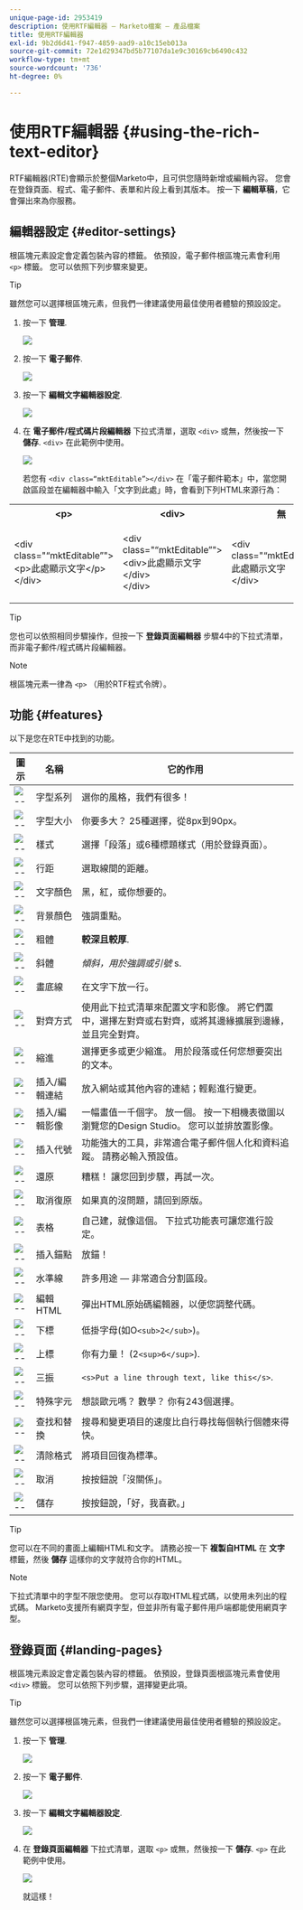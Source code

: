 ```yaml
---
unique-page-id: 2953419
description: 使用RTF編輯器 — Marketo檔案 — 產品檔案
title: 使用RTF編輯器
exl-id: 9b2d6d41-f947-4859-aad9-a10c15eb013a
source-git-commit: 72e1d29347bd5b77107da1e9c30169cb6490c432
workflow-type: tm+mt
source-wordcount: '736'
ht-degree: 0%

---
```


# 使用RTF編輯器 {#using-the-rich-text-editor}

RTF編輯器(RTE)會顯示於整個Marketo中，且可供您隨時新增或編輯內容。 您會在登錄頁面、程式、電子郵件、表單和片段上看到其版本。 按一下 **編輯草稿**，它會彈出來為你服務。

## 編輯器設定 {#editor-settings}

根區塊元素設定會定義包裝內容的標籤。 依預設，電子郵件根區塊元素會利用 `<p>` 標籤。 您可以依照下列步驟來變更。

>[!TIP]
>
>雖然您可以選擇根區塊元素，但我們一律建議使用最佳使用者體驗的預設設定。

1. 按一下 **管理**.

   ![](assets/one.png)

1. 按一下 **電子郵件**.

   ![](assets/two.png)

1. 按一下 **編輯文字編輯器設定**.

   ![](assets/three.png)

1. 在 **電子郵件/程式碼片段編輯器** 下拉式清單，選取 `<div>` 或無，然後按一下 **儲存**. `<div>` 在此範例中使用。

   ![](assets/four.png)

   若您有 `<div class=“mktEditable”></div>` 在「電子郵件範本」中，當您開啟區段並在編輯器中輸入「文字到此處」時，會看到下列HTML來源行為：

<table> 
 <tbody> 
  <tr> 
   <th>&lt;p&gt;</th> 
   <th>&lt;div&gt;</th> 
   <th>無</th> 
  </tr> 
  <tr> 
   <td><p>&lt;div class="“mktEditable”"&gt;<br>&lt;p&gt;此處顯示文字&lt;/p&gt;<br>&lt;/div&gt;</p></td> 
   <td><p>&lt;div class="“mktEditable”"&gt;<br>&lt;div&gt;此處顯示文字&lt;/div&gt;<br>&lt;/div&gt;</p></td> 
   <td><p>&lt;div class="“mktEditable”"&gt;<br>此處顯示文字<br>&lt;/div&gt;</p></td> 
  </tr> 
 </tbody> 
</table>

>[!TIP]
>
>您也可以依照相同步驟操作，但按一下 **登錄頁面編輯器** 步驟4中的下拉式清單，而非電子郵件/程式碼片段編輯器。

>[!NOTE]
>
>根區塊元素一律為 `<p>` （用於RTF程式令牌）。

## 功能 {#features}

以下是您在RTE中找到的功能。

| 圖示 | 名稱 | 它的作用 |
|---|---|---|
| ![--](assets/image2015-7-9-10-3a23-3a24.png) | 字型系列 | 選你的風格，我們有很多！ |
| ![--](assets/image2015-7-9-10-3a22-3a11.png) | 字型大小 | 你要多大？ 25種選擇，從8px到90px。 |
| ![--](assets/image2015-7-9-10-3a59-3a4.png) | 樣式 | 選擇「段落」或6種標題樣式（用於登錄頁面）。 |
| ![--](assets/image2015-7-9-10-3a20-3a1.png) | 行距 | 選取線間的距離。 |
| ![--](assets/image2015-7-9-10-3a25-3a52.png) | 文字顏色 | 黑，紅，或你想要的。 |
| ![--](assets/image2015-7-9-10-3a24-3a38.png) | 背景顏色 | 強調重點。 |
| ![--](assets/image2015-7-9-10-3a28-3a4.png) | 粗體 | **較深且較厚**. |
| ![--](assets/image2015-7-9-10-3a29-3a1.png) | 斜體 | *傾斜，用於強調或引號* s. |
| ![--](assets/image2015-7-9-10-3a30-3a56.png) | 畫底線 | 在文字下放一行。 |
| ![--](assets/image2015-7-9-10-3a31-3a57.png) | 對齊方式 | 使用此下拉式清單來配置文字和影像。 將它們置中，選擇左對齊或右對齊，或將其邊緣擴展到邊緣，並且完全對齊。 |  | ![--](assets/image2015-7-9-10-3a32-3a47.png) | 清單 | 從下拉式清單中選擇項目符號或數字。 項目符號對清單和數字有利。 |
| ![--](assets/image2015-7-9-10-3a38-3a0.png) | 縮進 | 選擇更多或更少縮進。 用於段落或任何您想要突出的文本。 |
| ![--](assets/image2015-7-9-10-3a38-3a58.png) | 插入/編輯連結 | 放入網站或其他內容的連結；輕鬆進行變更。 |
| ![--](assets/image2015-7-9-10-3a39-3a42.png) | 插入/編輯影像 | 一幅畫值一千個字。 放一個。 按一下相機表徵圖以瀏覽您的Design Studio。 您可以並排放置影像。 |
| ![--](assets/image2015-7-9-10-3a40-3a36.png) | 插入代號 | 功能強大的工具，非常適合電子郵件個人化和資料追蹤。 請務必輸入預設值。 |
| ![--](assets/image2015-7-9-10-3a41-3a21.png) | 還原 | 糟糕！ 讓您回到步驟，再試一次。 |
| ![--](assets/image2015-7-9-10-3a42-3a13.png) | 取消復原 | 如果真的沒問題，請回到原版。 |
| ![--](assets/image2015-7-9-10-3a43-3a29.png) | 表格 | 自己建，就像這個。 下拉式功能表可讓您進行設定。 |
| ![--](assets/image2015-7-9-10-3a45-3a1.png) | 插入錨點 | 放錨！ |
| ![--](assets/image2015-7-9-10-3a45-3a48.png) | 水準線 | 許多用途 — 非常適合分割區段。 |
| ![--](assets/image2015-10-6-12-3a12-3a17.png) | 編輯HTML | 彈出HTML原始碼編輯器，以便您調整代碼。 |
| ![--](assets/image2015-7-9-10-3a47-3a36.png) | 下標 | 低掛字母(如O`<sub>2</sub>`)。 |
| ![--](assets/image2015-7-9-10-3a48-3a35.png) | 上標 | 你有力量！ (2`<sup>6</sup>`). |
| ![--](assets/image2015-7-9-10-3a49-3a31.png) | 三振 | `<s>Put a line through text, like this</s>`. |
| ![--](assets/image2015-7-9-10-3a50-3a11.png) | 特殊字元 | 想談歐元嗎？ 數學？ 你有243個選擇。 |
| ![--](assets/image2015-7-9-10-3a52-3a26.png) | 查找和替換 | 搜尋和變更項目的速度比自行尋找每個執行個體來得快。 |
| ![--](assets/image2015-7-9-10-3a53-3a37.png) | 清除格式 | 將項目回復為標準。 |
| ![--](assets/image2015-7-9-10-3a55-3a2.png) | 取消 | 按按鈕說「沒關係」。 |
| ![--](assets/image2015-7-9-10-3a56-3a2.png) | 儲存 | 按按鈕說，「好，我喜歡。」 |

>[!TIP]
>
>您可以在不同的畫面上編輯HTML和文字。 請務必按一下 **複製自HTML** 在 **文字** 標籤，然後 **儲存** 這樣你的文字就符合你的HTML。

>[!NOTE]
>
>下拉式清單中的字型不限您使用。 您可以存取HTML程式碼，以使用未列出的程式碼。 Marketo支援所有網頁字型，但並非所有電子郵件用戶端都能使用網頁字型。

## 登錄頁面 {#landing-pages}

根區塊元素設定會定義包裝內容的標籤。 依預設，登錄頁面根區塊元素會使用 `<div>` 標籤。 您可以依照下列步驟，選擇變更此項。

>[!TIP]
>
>雖然您可以選擇根區塊元素，但我們一律建議使用最佳使用者體驗的預設設定。

1. 按一下 **管理**.

   ![](assets/one.png)

1. 按一下 **電子郵件**.

   ![](assets/two.png)

1. 按一下 **編輯文字編輯器設定**.

   ![](assets/three.png)

1. 在 **登錄頁面編輯器** 下拉式清單，選取 `<p>` 或無，然後按一下 **儲存**. `<p>` 在此範例中使用。

   ![](assets/five.png)

   就這樣！
